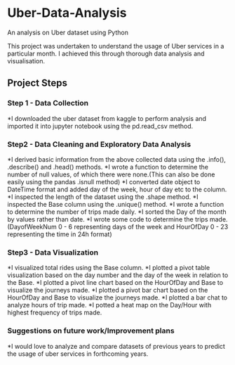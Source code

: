 # Uber-Data-Analysis
An analysis on Uber dataset using Python

This project was undertaken to understand the usage of Uber services in a particular month. I achieved this through thorough data analysis and visualisation.

## Project Steps

### Step 1 - Data Collection

*I downloaded the uber dataset from kaggle to perform analysis and imported it into jupyter notebook using the pd.read_csv method.


### Step2 - Data Cleaning and Exploratory Data Analysis

*I derived basic information from the above collected data using the .info(), .describe() and .head() methods.
*I wrote a function to determine the number of null values, of which there were none.(This can also be done easily using the pandas .isnull method)
*I converted date object to DateTime format and added day of the week, hour of day etc to the column.
*I inspected the length of the dataset using the .shape method.
*I inspected the Base column using the .unique() method.
*I wrote a function to determine the number of trips made daily.
*I sorted the Day of the month by values rather than date.
*I wrote some code to determine the trips made. (DayofWeekNum 0 - 6 representing days of the week and HourOfDay 0 - 23 representing the time in 24h format)

### Step3 - Data Visualization

*I visualized total rides using the Base column.
*I plotted a pivot table visualization based on the day number and the day of the week in relation to the Base.
*I plotted a pivot line chart based on the HourOfDay and Base to visualize the journeys made.
*I plotted a pivot bar chart based on the HourOfDay and Base to visualize the journeys made.
*I plotted a bar chat to analyze hours of trip made.
*I potted a heat map on the Day/Hour with highest frequency of trips made.

### Suggestions on future work/Improvement plans

*I would love to analyze and compare datasets of previous years to predict the usage of uber services in forthcoming years.
